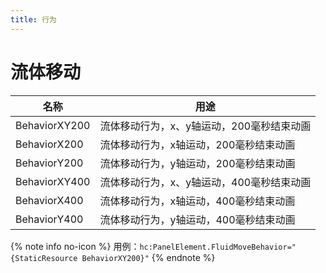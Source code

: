 ```yaml
---
title: 行为
---
```


# 流体移动

| 名称 | 用途 |
|-|-|
| BehaviorXY200 | 流体移动行为，x、y轴运动，200毫秒结束动画 |
| BehaviorX200 | 流体移动行为，x轴运动，200毫秒结束动画 |
| BehaviorY200 | 流体移动行为，y轴运动，200毫秒结束动画 |
| BehaviorXY400 | 流体移动行为，x、y轴运动，400毫秒结束动画 |
| BehaviorX400 | 流体移动行为，x轴运动，400毫秒结束动画 |
| BehaviorY400 | 流体移动行为，y轴运动，400毫秒结束动画 |

{% note info no-icon %}
用例：`hc:PanelElement.FluidMoveBehavior="{StaticResource BehaviorXY200}"`
{% endnote %}